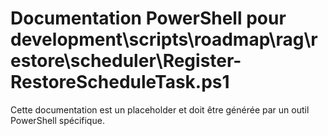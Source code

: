 # Documentation PowerShell pour development\scripts\roadmap\rag\restore\scheduler\Register-RestoreScheduleTask.ps1

Cette documentation est un placeholder et doit être générée par un outil PowerShell spécifique.
